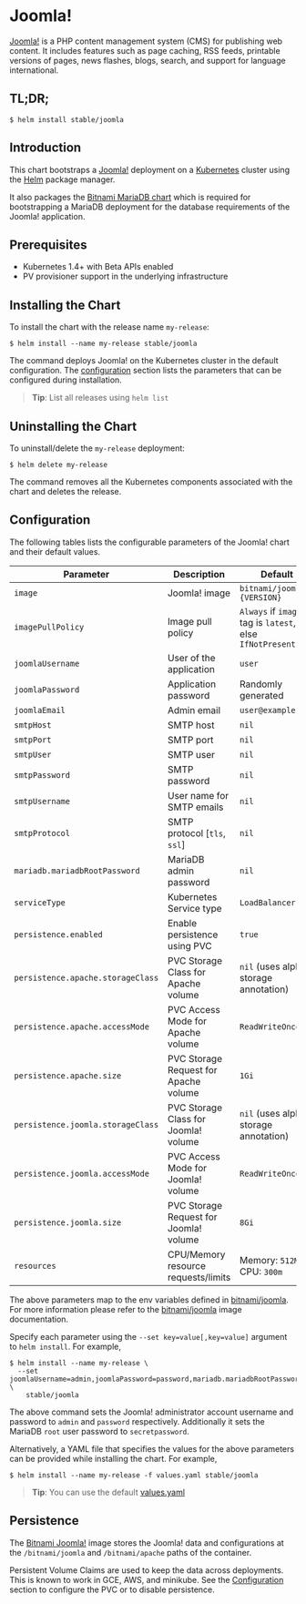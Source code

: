 # Joomla!

[Joomla!](http://www.joomla.org/) is a PHP content management system (CMS) for publishing web content. It includes features such as page caching, RSS feeds, printable versions of pages, news flashes, blogs, search, and support for language international.

## TL;DR;

```console
$ helm install stable/joomla
```

## Introduction

This chart bootstraps a [Joomla!](https://github.com/bitnami/bitnami-docker-joomla) deployment on a [Kubernetes](http://kubernetes.io) cluster using the [Helm](https://helm.sh) package manager.

It also packages the [Bitnami MariaDB chart](https://github.com/kubernetes/charts/tree/master/stable/mariadb) which is required for bootstrapping a MariaDB deployment for the database requirements of the Joomla! application.

## Prerequisites

- Kubernetes 1.4+ with Beta APIs enabled
- PV provisioner support in the underlying infrastructure

## Installing the Chart

To install the chart with the release name `my-release`:

```console
$ helm install --name my-release stable/joomla
```

The command deploys Joomla! on the Kubernetes cluster in the default configuration. The [configuration](#configuration) section lists the parameters that can be configured during installation.

> **Tip**: List all releases using `helm list`

## Uninstalling the Chart

To uninstall/delete the `my-release` deployment:

```console
$ helm delete my-release
```

The command removes all the Kubernetes components associated with the chart and deletes the release.

## Configuration

The following tables lists the configurable parameters of the Joomla! chart and their default values.

| Parameter                         | Description                            | Default                                                   |
| --------------------------------- | -------------------------------------  | --------------------------------------------------------- |
| `image`                           | Joomla! image                          | `bitnami/joomla:{VERSION}`                                |
| `imagePullPolicy`                 | Image pull policy                      | `Always` if `image` tag is `latest`, else `IfNotPresent`  |
| `joomlaUsername`                  | User of the application                | `user`                                                    |
| `joomlaPassword`                  | Application password                   | Randomly generated                                        |
| `joomlaEmail`                     | Admin email                            | `user@example.com`                                        |
| `smtpHost`                        | SMTP host                              | `nil`                                                     |
| `smtpPort`                        | SMTP port                              | `nil`                                                     |
| `smtpUser`                        | SMTP user                              | `nil`                                                     |
| `smtpPassword`                    | SMTP password                          | `nil`                                                     |
| `smtpUsername`                    | User name for SMTP emails              | `nil`                                                     |
| `smtpProtocol`                    | SMTP protocol [`tls`, `ssl`]           | `nil`                                                     |
| `mariadb.mariadbRootPassword`     | MariaDB admin password                 | `nil`                                                     |
| `serviceType`                     | Kubernetes Service type                | `LoadBalancer`                                            |
| `persistence.enabled`             | Enable persistence using PVC           | `true`                                                    |
| `persistence.apache.storageClass` | PVC Storage Class for Apache volume    | `nil` (uses alpha storage annotation)                                                |
| `persistence.apache.accessMode`   | PVC Access Mode for Apache volume      | `ReadWriteOnce`                                           |
| `persistence.apache.size`         | PVC Storage Request for Apache volume  | `1Gi`                                                     |
| `persistence.joomla.storageClass` | PVC Storage Class for Joomla! volume   | `nil` (uses alpha storage annotation)                                                |
| `persistence.joomla.accessMode`   | PVC Access Mode for Joomla! volume     | `ReadWriteOnce`                                           |
| `persistence.joomla.size`         | PVC Storage Request for Joomla! volume | `8Gi`                                                     |
| `resources`                       | CPU/Memory resource requests/limits    | Memory: `512Mi`, CPU: `300m`                              |

The above parameters map to the env variables defined in [bitnami/joomla](http://github.com/bitnami/bitnami-docker-joomla). For more information please refer to the [bitnami/joomla](http://github.com/bitnami/bitnami-docker-joomla) image documentation.

Specify each parameter using the `--set key=value[,key=value]` argument to `helm install`. For example,

```console
$ helm install --name my-release \
  --set joomlaUsername=admin,joomlaPassword=password,mariadb.mariadbRootPassword=secretpassword \
    stable/joomla
```

The above command sets the Joomla! administrator account username and password to `admin` and `password` respectively. Additionally it sets the MariaDB `root` user password to `secretpassword`.

Alternatively, a YAML file that specifies the values for the above parameters can be provided while installing the chart. For example,

```console
$ helm install --name my-release -f values.yaml stable/joomla
```

> **Tip**: You can use the default [values.yaml](values.yaml)

## Persistence

The [Bitnami Joomla!](https://github.com/bitnami/bitnami-docker-joomla) image stores the Joomla! data and configurations at the `/bitnami/joomla` and `/bitnami/apache` paths of the container.

Persistent Volume Claims are used to keep the data across deployments. This is known to work in GCE, AWS, and minikube.
See the [Configuration](#configuration) section to configure the PVC or to disable persistence.
